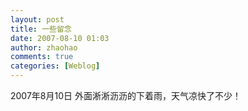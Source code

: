 ```yaml
---
layout: post
title: 一些留念
date: 2007-08-10 01:03
author: zhaohao
comments: true
categories: [Weblog]
---
```

2007年8月10日
外面淅淅沥沥的下着雨，天气凉快了不少！

